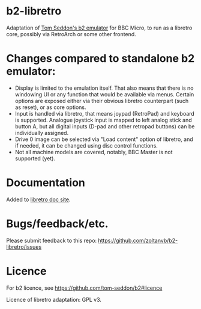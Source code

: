# b2-libretro

Adaptation of [Tom Seddon's b2 emulator](https://github.com/tom-seddon/b2) for BBC Micro, to run as a libretro core, possibly via RetroArch or some other frontend.

# Changes compared to standalone b2 emulator:
- Display is limited to the emulation itself. That also means that there is no windowing UI or any function that would be available via menus. Certain options are exposed either via their obvious libretro counterpart (such as reset), or as core options.
- Input is handled via libretro, that means joypad (RetroPad) and keyboard is supported. Analogue joystick input is mapped to left analog stick and button A, but all digital inputs (D-pad and other retropad buttons) can be individually assigned.
- Drive 0 image can be selected via "Load content" option of libretro, and if needed, it can be changed using disc control functions.
- Not all machine models are covered, notably, BBC Master is not supported (yet).

# Documentation

Added to [libretro doc site](https://docs.libretro.com/library/b2/).

# Bugs/feedback/etc.

Please submit feedback to this repo: https://github.com/zoltanvb/b2-libretro/issues

# Licence

For b2 licence, see https://github.com/tom-seddon/b2#licence

Licence of libretro adaptation: GPL v3.

